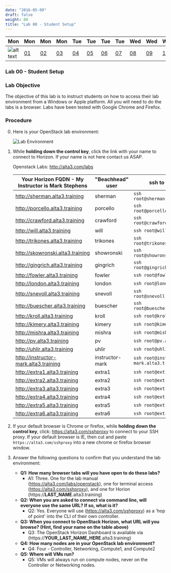 ```yaml
---
date: "2016-05-09"
draft: false
weight: 00
title: "Lab 00 - Student Setup"
---
```


|Mon|Mon|Mon|Mon|Tue|Tue|Tue|Tue|Wed|Wed|Wed|Thur|Thur|Thur|Thur|
|---|---|---|---|---|---|---|---|---|---|---|---|---|---|---|
|![alt text](https://i.imgur.com/nPM3gyv.png "You are here")|[01](/labs/openstack/01/)|[02](/labs/openstack/02/)|[03](/labs/openstack/03/)|[04](/labs/openstack/04/)|[05](/labs/openstack/05/)|[06](/labs/openstack/06/)|[07](/labs/openstack/07/)|[08](/labs/openstack/08/)|[09](/labs/openstack/09/)|[10](/labs/openstack/10/)|[11](/labs/openstack/11/)|[12](/labs/openstack/12/)|[13](/labs/openstack/13/)|[14](/labs/openstack/14/)|

### Lab 00 - Student Setup

### Lab Objective


The objective of this lab is to instruct students on how to access their lab environment from a Windows or Apple platform. All you will need to do the labs is a browser. Labs have been tested with Google Chrome and Firefox. 

### Procedure

0. Here is your OpenStack lab environment: 

	![Lab Environment](https://alta3.com/labs/images/beachhead2ravello.png)

0. While **holding down the control key**, click the link with your name to connect to Horizon. If your name is not here contact us ASAP. 

    Openstack Labs: http://alta3.com/labs

    | Your Horizon FQDN - My Instructor is Mark Stephens | "Beachhead" user | ssh to "Controller" |
    | --- | --- | --- |
    |http://sherman.alta3.training | sherman | `ssh root@sherman.alta3.training`
    |http://porcello.alta3.training | porcello | `ssh root@porcello.alta3.training` 
    |http://crawford.alta3.training  | crawford | `ssh root@crawford.alta3.training`
    |http://will.alta3.training  | will | `ssh root@will.alta3.training`
    |http://trikones.alta3.training  | trikones | `ssh root@trikones.alta3.training`
    |http://skowronski.alta3.training  | showronski | `ssh root@showronski.alta3.training`
    |http://gingrich.alta3.training  | gingrich | `ssh root@gingrich.alta3.training`
    |http://fowler.alta3.training  | fowler | `ssh root@fowler.alta3.training`
    |http://london.alta3.training  | london | `ssh root@london.alta3.training`
    |http://snevoll.alta3.training  | snevoll | `ssh root@snevoll.alta3.training`
    |http://buescher.alta3.training  | buescher | `ssh root@buescher.alta3.training`
    |http://kroll.alta3.training  | kroll | `ssh root@kroll.alta3.training`
    |http://kimery.alta3.training  | kimery | `ssh root@kimery.alta3.training`
    |http://mishra.alta3.training  | mishra | `ssh root@mishra.alta3.training`
    |http://pv.alta3.training  | pv | `ssh root@pv.alta3.training`
    |http://uhlir.alta3.training  | uhlir | `ssh root@uhlir.alta3.training`
    |http://instructor-mark.alta3.training | instructor-mark | `ssh root@instructor-mark.alta3.training`
    |http://extra1.alta3.training  | extra1 | `ssh root@extra1.alta3.training`
    |http://extra2.alta3.training  | extra2 | `ssh root@extra2.alta3.training`
    |http://extra3.alta3.training  | extra3 | `ssh root@extra3.alta3.training`
    |http://extra4.alta3.training  | extra4 | `ssh root@extra4.alta3.training`
    |http://extra5.alta3.training  | extra5 | `ssh root@extra5.alta3.training`
    |http://extra6.alta3.training  | extra6 | `ssh root@extra6.alta3.training`
    
3. If your default browser is Chrome or firefox, while **holding down the control key**, click: https://alta3.com/sshproxy to connect to your SSH proxy. If your default browser is IE, then cut and paste `https://alta3.com/sshproxy` into a new chrome or firefox browser window.
 
4. Answer the following questions to confirm that you understand the lab environment:
    - **Q1: How many browser tabs will you have open to do these labs?**
      - A1: Three. One for the lab manual (https://alta3.com/labs/openstack), one for terminal access (https://alta3.com/sshproxy), and one for Horion (https://**LAST_NAME**.alta3.training)
    - **Q2: When you are asked to connect via command line, will everyone use the same URL?  If so, what is it?**
      - Q2: Yes. Everyone will use (https://alta3.com/sshproxy) as a 'hop of point' into the CLI of their own controller.
    - **Q3: When you connect to OpenStack Horizon, what URL will you browse? (Hint, find your name on the table above)**
      - Q3: The OpenStack Horizon Dashboard is available via (https://**YOUR_LAST_NAME_HERE**.alta3.training)
    - **Q4: How many nodes are in your OpenStack lab environment?**
      - Q4: Four - Controller, Networking, Compute1, and Compute2
    - **Q5: Where will VMs run?**
      - Q5: VMs will always run on compute nodes, never on the Controller or Networking nodes.
	
